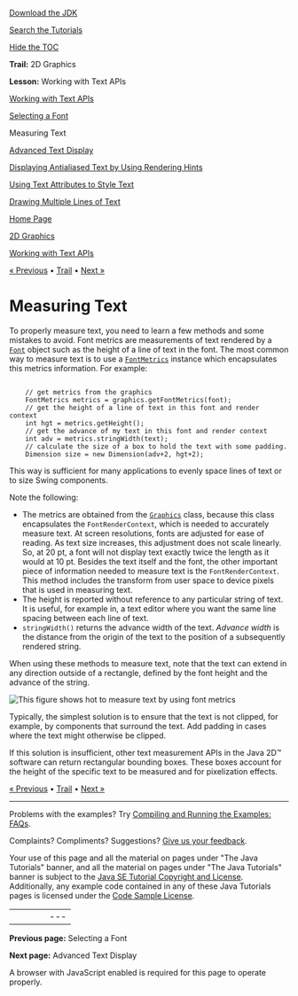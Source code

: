 [Download
the JDK](http://java.sun.com/javase/6/download.jsp)
  
[Search the
Tutorials](../../search.html)
  
[Hide the TOC](javascript:toggleLeft())

**Trail:** 2D Graphics
  
**Lesson:** Working with Text APIs

[Working with Text APIs](index.html)

[Selecting a Font](fonts.html)

Measuring Text

[Advanced Text Display](advanced.html)

[Displaying Antialiased Text by Using Rendering Hints](renderinghints.html)

[Using Text Attributes to Style Text](textattributes.html)

[Drawing Multiple Lines of Text](drawmulstring.html)

[Home Page](../../index.html)
>
[2D Graphics](../index.html)
>
[Working with Text APIs](index.html)

[« Previous](fonts.html) • [Trail](../TOC.html) • [Next »](advanced.html)

# Measuring Text

To properly measure text, you need to learn a few methods and some mistakes
to avoid. Font metrics are measurements of text rendered by a
[`Font`](http://download.oracle.com/javase/7/docs/api/java/awt/Font.html) object such as the height of a line of text in the font.
The most common way to measure text is to use a
[`FontMetrics`](http://download.oracle.com/javase/7/docs/api/java/awt/FontMetrics.html) instance which encapsulates this metrics information. For example:

```

    // get metrics from the graphics
    FontMetrics metrics = graphics.getFontMetrics(font);
    // get the height of a line of text in this font and render context
    int hgt = metrics.getHeight();
    // get the advance of my text in this font and render context
    int adv = metrics.stringWidth(text);
    // calculate the size of a box to hold the text with some padding.
    Dimension size = new Dimension(adv+2, hgt+2);

```

This way is sufficient for many applications to evenly space
lines of text or to size Swing components.

Note the following:

* The metrics are obtained from the
  [`Graphics`](http://download.oracle.com/javase/7/docs/api/java/awt/Graphics.html) class, because this class encapsulates
  the `FontRenderContext`, which is needed to
  accurately measure text.
  At screen resolutions, fonts are adjusted for ease of reading.
  As text size increases, this adjustment does not scale linearly.
  So, at 20 pt, a font will not display text exactly
  twice the length as it would at 10 pt.
  Besides the text itself and the font, the other important piece of
  information needed to measure text is the `FontRenderContext`.
  This method includes the transform from user space to
  device pixels that is used in measuring text.
* The height is reported without reference to any particular string of
  text. It is useful, for example in, a text
  editor where you want the same line spacing between each line of text.
* `stringWidth()` returns the advance width of the text.
  *Advance width* is the distance from the origin of the text to the position of
  a subsequently rendered string.

When using these methods to measure text, note
that the text can extend in any direction outside of a rectangle, defined by the
font height and the advance of the string.

![This figure shows hot to measure text by using font metrics](../../figures/2d/font-metrics.GIF)

Typically, the simplest solution is to ensure that the text is not clipped,
for example, by components that surround the text.
Add padding in cases where the text might otherwise be clipped.

If this solution is insufficient, other text measurement APIs in
the Java 2D™ software can return rectangular bounding boxes. These boxes account for the height
of the specific text to be measured and for pixelization effects.

[« Previous](fonts.html)
•
[Trail](../TOC.html)
•
[Next »](advanced.html)

---

Problems with the examples? Try [Compiling and Running
the Examples: FAQs](../../information/run-examples.html).
  
Complaints? Compliments? Suggestions? [Give
us your feedback](http://download.oracle.com/javase/feedback.html).

Your use of this page and all the material on pages under "The Java Tutorials" banner,
and all the material on pages under "The Java Tutorials" banner is subject to the [Java SE Tutorial Copyright
and License](../../information/license.html).
Additionally, any example code contained in any of these Java
Tutorials pages is licensed under the
[Code
Sample License](http://developers.sun.com/license/berkeley_license.html).

|  |  |  |  |  |
| --- | --- | --- | --- | --- |
| |  |  | | --- | --- | | duke image | Oracle logo | | [About Oracle](http://www.oracle.com/us/corporate/index.html) | [Oracle Technology Network](http://www.oracle.com/technology/index.html) | [Terms of Service](https://www.samplecode.oracle.com/servlets/CompulsoryClickThrough?type=TermsOfService) | Copyright © 1995, 2011 Oracle and/or its affiliates. All rights reserved. |

**Previous page:** Selecting a Font
  
**Next page:** Advanced Text Display




A browser with JavaScript enabled is required for this page to operate properly.